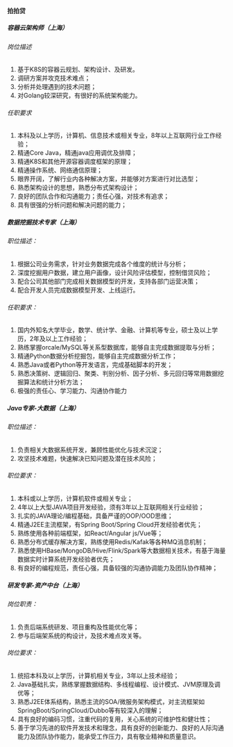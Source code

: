 
#### 拍拍贷

##### 容器云架构师（上海）

###### 岗位描述

1. 基于K8S的容器云规划、架构设计、及研发。
2. 调研方案并攻克技术难点；
3. 分析并处理遇到的技术问题；
4. 对Golang较深研究，有很好的系统架构能力。

###### 任职要求

1. 本科及以上学历，计算机、信息技术或相关专业，8年以上互联网行业工作经验；
2. 精通Core Java，精通java应用调优及排障；
3. 精通K8S和其他开源容器调度框架的原理；
4. 精通操作系统、网络通信原理；
5. 眼界开阔，了解行业内各种解决方案，并能够对方案进行对比选型；
6. 熟悉架构设计的思想，熟悉分布式架构设计；
7. 良好的团队合作和沟通能力；责任心强，对技术有追求；
8. 具有很强的分析问题和解决问题的能力；



##### 数据挖掘技术专家（上海）

###### 职位描述：

1. 根据公司业务需求，针对业务数据完成各个维度的统计与分析；
2. 深度挖掘用户数据，建立用户画像，设计风险评估模型，控制借贷风险；
3. 配合公司其他部门完成相关数据模型的开发，支持各部门运营决策；
4. 配合开发人员完成数据模型开发、上线运行。

###### 任职要求：

1. 国内外知名大学毕业，数学、统计学、金融、计算机等专业，硕士及以上学历，2年及以上工作经验；
2. 熟练掌握orcale/MySQL等关系型数据库，能够自主完成数据提取与分析；
3. 精通Python数据分析挖掘包，能够自主完成数据分析工作；
4. 熟悉Java或者Python等开发语言，完成基础脚本的开发；
5. 熟悉决策树、逻辑回归、聚类、判别分析、因子分析、多元回归等常用数据挖掘算法和统计分析方法；
6. 极强的责任心、学习能力、沟通协作能力

##### Java专家-大数据（上海）

###### 职位描述：

1. 负责相关大数据系统开发，兼顾性能优化与技术沉淀；
2. 攻坚技术难题，快速解决已知问题及潜在技术风险；

###### 职位要求：

1. 本科或以上学历，计算机软件或相关专业；
2. 4年以上大型JAVA项目开发经验，须有3年以上互联网相关行业经验；
3. 扎实的JAVA理论/编程基础，具备严谨的OOP/OOD思维；
4. 精通J2EE主流框架，有Spring Boot/Spring Cloud开发经验者优先；
5. 熟练使用各种前端框架，如React/Angular js/Vue等；
6. 熟悉分布式缓存解决方案，熟练使用Redis/Kafak等各种MQ消息机制；
7. 熟悉使用HBase/MongoDB/Hive/Flink/Spark等大数据相关技术，有基于海量数据实时计算系统开发经验者优先；
8. 有良好的编程规范，责任心强，具备较强的沟通协调能力及团队协作精神；



##### 研发专家-资产中台（上海）

###### 岗位职责：

1. 负责后端系统研发、项目重构及性能优化等；
2. 参与后端架系统的构设计，及技术难点攻关等。


###### 岗位要求：

1. 统招本科及以上学历，计算机相关专业，3年以上技术经验；
2. Java基础扎实，熟练掌握数据结构、多线程编程、设计模式、JVM原理及调优等；
3. 熟悉J2EE体系结构，熟悉主流的SOA/微服务架构模式，对主流框架如SpringBoot/SpringCloud/Dubbo等有较深入的理解；
4. 具有良好的编码习惯，注重代码的复用，关心系统的可维护性和健壮性；
5. 善于学习先进的软件开发技术和理念，具有良好的创新能力、良好的人际沟通能力及团队协作能力，能承受工作压力，具有敬业精神和质量意识。



